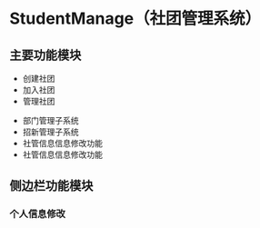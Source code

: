 # StudentManage（社团管理系统）
## 主要功能模块

- 创建社团
- 加入社团
- 管理社团
 + 部门管理子系统
 + 招新管理子系统
 + 社管信息信息修改功能
 + 社管信息信息修改功能
 
## 侧边栏功能模块
### 个人信息修改
